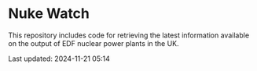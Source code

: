 # Nuke Watch

This repository includes code for retrieving the latest information available on the output of EDF nuclear power plants in the UK.

Last updated: 2024-11-21 05:14